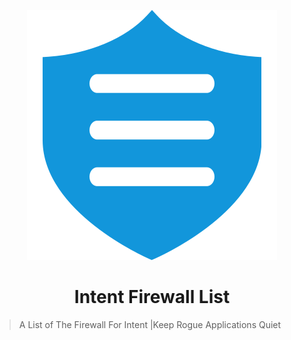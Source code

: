<p align="center">
<img src="assets/firewalls-1529068049532.svg" alt="Intent Firewall List">
</p>
<h1 align="center">
Intent Firewall List
</h1>

> A List of The Firewall For Intent |Keep Rogue Applications Quiet

